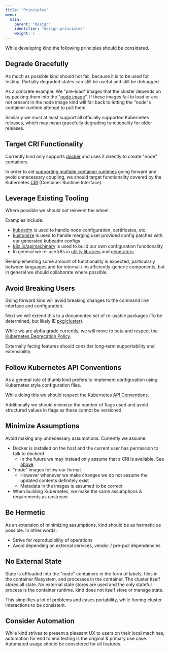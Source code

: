 ```yaml
---
title: "Principles"
menu:
  main:
    parent: "design"
    identifier: "design-principles"
    weight: 1
---
```


While developing kind the following principles should be considered.

## Degrade Gracefully

As much as possible kind should not fail, because it is to be used for testing.
Partially degraded states can still be useful and still be debugged.

As a concrete example: We "pre-load" images that the cluster depends on by
packing them into the "[node image][node image]". If these images fail to
load or are not present in the node image kind will fall back to letting the
"node"s container runtime attempt to pull them.

Similarly we must at least support all officially supported Kubernetes releases,
which may mean gracefully degrading functionality for older releases.

## Target CRI Functionality

Currently kind only supports [docker] and uses it directly to create "node" containers.

In order to aid [supporting multiple container runtimes] going forward and
avoid unnecessary coupling, we should target functionality covered by the 
Kubernetes [CRI][CRI] (Container Runtime Interface).

## Leverage Existing Tooling

Where possible we should _not_ reinvent the wheel.

Examples include:

- [kubeadm] is used to handle node configuration, certificates, etc.
- [kustomize] is used to handle merging user provided config patches with our
generated kubeadm configs
- [k8s.io/apimachinery] is used to build our own configuration functionality
- In general we re-use k8s.io [utility libraries][k8s.io/utils] and [generators][k8s.io/code-generator]

Re-implementing some amount of functionality is expected, particularly
between languages and for internal / insufficiently-generic components, but in general
we should collaborate where possible.

## Avoid Breaking Users

Going forward kind will avoid breaking changes to the command line interface
and configuration.

Next we will extend this to a documented set of re-usable
packages (To be determined, but likely IE [pkg/cluster]).

While we are alpha grade currently, we will move to beta and respect
the [Kubernetes Deprecation Policy].

Externally facing features should consider long-term supportability and
extensibility.

## Follow Kubernetes API Conventions

As a general rule of thumb kind prefers to implement configuration using
Kubernetes style configuration files.

While doing this we should respect the Kubernetes [API Conventions].

Additionally we should minimize the number of flags used and avoid structured
values in flags as these cannot be versioned. 

## Minimize Assumptions

Avoid making any unnecessary assumptions. Currently we assume:

- Docker is installed on the host and the current user has permission to talk to dockerd
  - In the future we may instead only assume that a CRI is available. See [above](#target-cri-functionality).
- "node" images follow our format
  - However whenever we make changes we do not assume the updated contents definitely exist
  - Metadata in the images is assumed to be correct
- When building Kubernetes, we make the same assumptions & requirements as upstream

## Be Hermetic

As an extension of minimizing assumptions, kind should be as hermetic as possible.
In other words:

- Strive for reproducibility of operations
- Avoid depending on external services, vendor / pre-pull dependencies

## No External State

State is offloaded into the "node" containers in the form of labels, files in
the container filesystem, and processes in the container. The cluster itself
stores all state. No external state stores are used and the only stateful
process is the container runtime. kind does not itself store or manage state.

This simplifies a lot of problems and eases portability, while forcing cluster
interactions to be consistent.

## Consider Automation

While kind strives to present a pleasant UX to users on their local machines,
automation for end to end testing is the original & primary use case.
Automated usage should be considered for all features.


[docker]: https://www.docker.com/
[node image]: /docs/design/node-image
[supporting multiple container runtimes]: https://github.com/kubernetes-sigs/kind/issues/154
[CRI]: https://github.com/kubernetes/community/blob/master/contributors/devel/sig-node/container-runtime-interface.md
[kubeadm]: https://kubernetes.io/docs/reference/setup-tools/kubeadm/kubeadm/
[kustomize]: https://github.com/kubernetes-sigs/kustomize
[k8s.io/apimachinery]: https://github.com/kubernetes/apimachinery
[Kubernetes Deprecation Policy]: https://kubernetes.io/docs/reference/using-api/deprecation-policy/
[API Conventions]: https://github.com/kubernetes/community/blob/master/contributors/devel/sig-architecture/api-conventions.md
[pkg/cluster]: https://github.com/kubernetes-sigs/kind/tree/master/pkg/cluster
[k8s.io/utils]: https://github.com/kubernetes/utils
[k8s.io/code-generator]: https://github.com/kubernetes/code-generator
